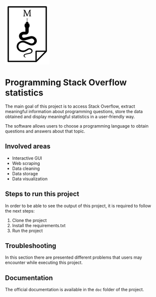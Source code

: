 ![My logo](images/my-logo.png)

# Programming Stack Overflow statistics

The main goal of this project is to access Stack Overflow, extract meaningful information about programming questions, store the data obtained and display meaningful statistics in a user-friendly way.

The software allows users to choose a programming language to obtain questions and answers about that topic.


## Involved areas

- Interactive GUI
- Web scraping
- Data cleaning
- Data storage
- Data visualization


## Steps to run this project

In order to be able to see the output of this project, it is required to follow the next steps:

1. Clone the project
2. Install the requirements.txt
3. Run the project


## Troubleshooting

In this section there are presented different problems that users may encounter while executing this project.


## Documentation

The official documentation is available in the `doc` folder of the project.